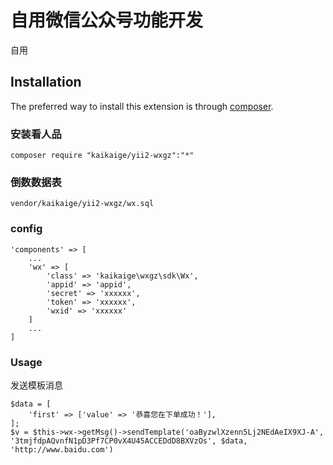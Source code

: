 自用微信公众号功能开发
===========
自用

Installation
------------

The preferred way to install this extension is through [composer](http://getcomposer.org/download/).

### 安装看人品

```
composer require "kaikaige/yii2-wxgz":"*"
```

### 倒数数据表
```
vendor/kaikaige/yii2-wxgz/wx.sql
```

### config
```
'components' => [
	...	
	'wx' => [
		'class' => 'kaikaige\wxgz\sdk\Wx',
		'appid' => 'appid',
		'secret' => 'xxxxxx',
		'token' => 'xxxxxx',
		'wxid' => 'xxxxxx'
    ]
	...
]
```

### Usage
发送模板消息

```
$data = [
	'first' => ['value' => '恭喜您在下单成功！'],
];
$v = $this->wx->getMsg()->sendTemplate('oaByzwlXzenn5Lj2NEdAeIX9XJ-A', '3tmjfdpAQvnfN1pD3Pf7CP0vX4U45ACCEDdD8BXVzOs', $data, 'http://www.baidu.com')

```